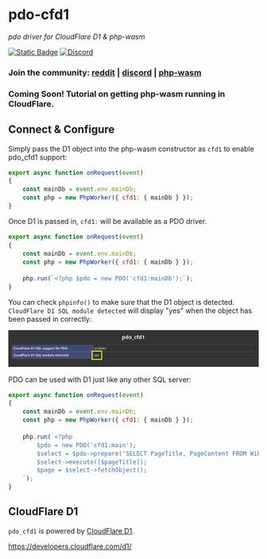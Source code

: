 # pdo-cfd1

*pdo driver for CloudFlare D1 & php-wasm*

[![Static Badge](https://img.shields.io/badge/reddit-always%20online-336699?style=for-the-badge&logo=reddit)](https://www.reddit.com/r/phpwasm/) [![Discord](https://img.shields.io/discord/1199824765666463835?style=for-the-badge&logo=discord&link=https%3A%2F%2Fdiscord.gg%2Fj8VZzju7gJ)](https://discord.gg/j8VZzju7gJ)

### Join the community: [reddit](https://www.reddit.com/r/phpwasm/) | [discord](https://discord.gg/j8VZzju7gJ) | [php-wasm](https://github.com/seanmorris/php-wasm)

### Coming Soon! Tutorial on getting php-wasm running in CloudFlare.

## Connect & Configure

Simply pass the D1 object into the php-wasm constructor as `cfd1` to enable pdo_cfd1 support:

```javascript
export async function onRequest(event)
{
	const mainDb = event.env.mainDb;
	const php = new PhpWorker({ cfd1: { mainDb } });
}
```

Once D1 is passed in, `cfd1:` will be available as a PDO driver.

```javascript
export async function onRequest(event)
{
	const mainDb = event.env.mainDb;
	const php = new PhpWorker({ cfd1: { mainDb } });
	
	php.run(`<?php $pdo = new PDO('cfd1:mainDb');`);
}
```

You can check `phpinfo()` to make sure that the D1 object is detected. `CloudFlare D1 SQL module detected` will display "yes" when the object has been passed in correctly:

![](https://raw.githubusercontent.com/seanmorris/pdo-cfd1/refs/heads/master/phpinfo.png)

PDO can be used with D1 just like any other SQL server:

```javascript
export async function onRequest(event)
{
	const mainDb = event.env.mainDb;
	const php = new PhpWorker({ cfd1: { mainDb } });
	
	php.run(`<?php
		$pdo = new PDO('cfd1:main');
		$select = $pdo->prepare('SELECT PageTitle, PageContent FROM WikiPages WHERE PageTitle = ?');
		$select->execute([$pageTitle]);
		$page = $select->fetchObject();
	`);
}
```

## CloudFlare D1

`pdo_cfd1` is powered by [CloudFlare D1](https://developers.cloudflare.com/d1/).

https://developers.cloudflare.com/d1/

